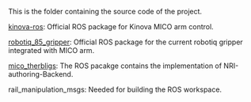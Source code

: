 This is the folder containing the source code of the project.

[kinova-ros](https://github.com/Kinovarobotics/kinova-ros): Official ROS package for Kinova MICO arm control.

[robotiq_85_gripper](https://github.com/waypointrobotics/robotiq_85_gripper): Official ROS package for the current robotiq gripper integrated with MICO arm.

[mico_therbligs](https://github.com/JerryHu1994/NRI-authoring-Backend/tree/master/src/mico_therbligs): The ROS pacakge contains the implementation of NRI-authoring-Backend.

rail_manipulation_msgs: Needed for building the ROS workspace.
